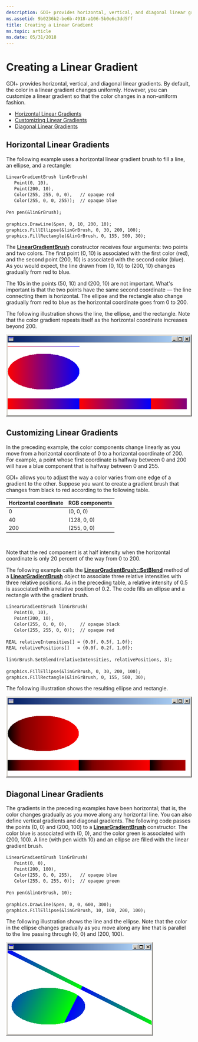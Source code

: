 ```yaml
---
description: GDI+ provides horizontal, vertical, and diagonal linear gradients. By default, the color in a linear gradient changes uniformly. However, you can customize a linear gradient so that the color changes in a non-uniform fashion.
ms.assetid: 9b0236b2-be6b-4918-a106-5b0e6c3dd5ff
title: Creating a Linear Gradient
ms.topic: article
ms.date: 05/31/2018
---
```


# Creating a Linear Gradient

GDI+ provides horizontal, vertical, and diagonal linear gradients. By default, the color in a linear gradient changes uniformly. However, you can customize a linear gradient so that the color changes in a non-uniform fashion.

-   [Horizontal Linear Gradients](#horizontal-linear-gradients)
-   [Customizing Linear Gradients](#customizing-linear-gradients)
-   [Diagonal Linear Gradients](#diagonal-linear-gradients)

## Horizontal Linear Gradients

The following example uses a horizontal linear gradient brush to fill a line, an ellipse, and a rectangle:


```
LinearGradientBrush linGrBrush(
   Point(0, 10),
   Point(200, 10),
   Color(255, 255, 0, 0),   // opaque red
   Color(255, 0, 0, 255));  // opaque blue

Pen pen(&linGrBrush);

graphics.DrawLine(&pen, 0, 10, 200, 10);
graphics.FillEllipse(&linGrBrush, 0, 30, 200, 100);
graphics.FillRectangle(&linGrBrush, 0, 155, 500, 30);
```



The [**LinearGradientBrush**](/windows/desktop/api/gdiplusbrush/nl-gdiplusbrush-lineargradientbrush) constructor receives four arguments: two points and two colors. The first point (0, 10) is associated with the first color (red), and the second point (200, 10) is associated with the second color (blue). As you would expect, the line drawn from (0, 10) to (200, 10) changes gradually from red to blue.

The 10s in the points (50, 10) and (200, 10) are not important. What's important is that the two points have the same second coordinate — the line connecting them is horizontal. The ellipse and the rectangle also change gradually from red to blue as the horizontal coordinate goes from 0 to 200.

The following illustration shows the line, the ellipse, and the rectangle. Note that the color gradient repeats itself as the horizontal coordinate increases beyond 200.

![illustration showing a horizontal gradient that fills a line and an ellipse, and a rectangle that is longer than the ellipse](images/lineargradient1.png)

## Customizing Linear Gradients

In the preceding example, the color components change linearly as you move from a horizontal coordinate of 0 to a horizontal coordinate of 200. For example, a point whose first coordinate is halfway between 0 and 200 will have a blue component that is halfway between 0 and 255.

GDI+ allows you to adjust the way a color varies from one edge of a gradient to the other. Suppose you want to create a gradient brush that changes from black to red according to the following table.



| Horizontal coordinate | RGB components |
|-----------------------|----------------|
| 0                     | (0, 0, 0)      |
| 40                    | (128, 0, 0)    |
| 200                   | (255, 0, 0)    |



 

Note that the red component is at half intensity when the horizontal coordinate is only 20 percent of the way from 0 to 200.

The following example calls the [**LinearGradientBrush::SetBlend**](/windows/desktop/api/Gdiplusbrush/nf-gdiplusbrush-lineargradientbrush-setblend) method of a [**LinearGradientBrush**](/windows/desktop/api/gdiplusbrush/nl-gdiplusbrush-lineargradientbrush) object to associate three relative intensities with three relative positions. As in the preceding table, a relative intensity of 0.5 is associated with a relative position of 0.2. The code fills an ellipse and a rectangle with the gradient brush.


```
LinearGradientBrush linGrBrush(
   Point(0, 10),
   Point(200, 10),
   Color(255, 0, 0, 0),     // opaque black 
   Color(255, 255, 0, 0));  // opaque red

REAL relativeIntensities[] = {0.0f, 0.5f, 1.0f};
REAL relativePositions[]   = {0.0f, 0.2f, 1.0f};

linGrBrush.SetBlend(relativeIntensities, relativePositions, 3);

graphics.FillEllipse(&linGrBrush, 0, 30, 200, 100);
graphics.FillRectangle(&linGrBrush, 0, 155, 500, 30);
```



The following illustration shows the resulting ellipse and rectangle.

![illustration showing a horizontal gradient that fills an ellipse and a rectangle that is longer than the ellipse](images/lineargradient2.png)

## Diagonal Linear Gradients

The gradients in the preceding examples have been horizontal; that is, the color changes gradually as you move along any horizontal line. You can also define vertical gradients and diagonal gradients. The following code passes the points (0, 0) and (200, 100) to a [**LinearGradientBrush**](/windows/desktop/api/gdiplusbrush/nl-gdiplusbrush-lineargradientbrush) constructor. The color blue is associated with (0, 0), and the color green is associated with (200, 100). A line (with pen width 10) and an ellipse are filled with the linear gradient brush.


```
LinearGradientBrush linGrBrush(
   Point(0, 0),
   Point(200, 100),
   Color(255, 0, 0, 255),   // opaque blue
   Color(255, 0, 255, 0));  // opaque green

Pen pen(&linGrBrush, 10);

graphics.DrawLine(&pen, 0, 0, 600, 300);
graphics.FillEllipse(&linGrBrush, 10, 100, 200, 100);
```



The following illustration shows the line and the ellipse. Note that the color in the ellipse changes gradually as you move along any line that is parallel to the line passing through (0, 0) and (200, 100).

![illustration showing a diagonal gradient that fills an ellipse and a diagonal line](images/lineargradient3.png)

 

 




